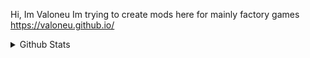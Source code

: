 Hi, Im Valoneu
Im trying to create mods here for mainly factory games
https://valoneu.github.io/

<details>
  <summary>Github Stats</summary>
  
  ![Github Stats](https://github-readme-stats.vercel.app/api?username=Valoneu&count_private=true&show_icons=true&include_all_commits=true&hide_border=true&count_private=true&theme=gotham&title_color=ffaaff&text_color=77ddff)
  ![Top Languages](https://github-readme-stats.vercel.app/api/top-langs/?username=Valoneu&show_icons=true&include_all_commits=true&hide_border=true&count_private=true&theme=gotham&langs_count=4&layout=compact&title_color=ffaaff&text_color=77ddff)
</details>
